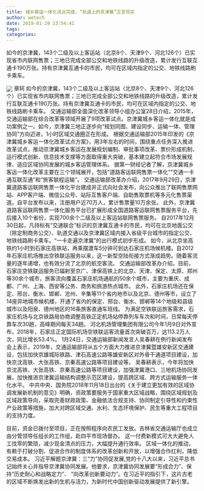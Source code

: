 ```yaml
---
title: 城乡客运一体化试点完成，“轨道上的京津冀”正变现实
author: wetech
date: 2019-01-29 13:54:41
tags: 
categories: 
---
```

如今的京津冀，143个二级及以上客运站（北京8个、天津9个、河北126个）已实现省市内联网售票；三地已完成全部公交和地铁线路的升级改造，累计发行互联互通卡190万张。持有京津冀互通卡的市民，均可在区域内指定的公交、地铁线路刷卡乘车。
<!-- more -->
<img align="center" border="0" src="https://imgcdn.yicai.com/uppics/images/2019/01/2d1f8a00e53bdf4575c57fc0c0e22604.jpg" />
章轲
如今的京津冀，143个二级及以上客运站（北京8个、天津9个、河北126个）已实现省市内联网售票；三地已完成全部公交和地铁线路的升级改造，累计发行互联互通卡190万张。持有京津冀互通卡的市民，均可在区域内指定的公交、地铁线路刷卡乘车。
交通运输部全面深化改革领导小组办公室28日介绍，2015年，交通运输部在综合改革等领域开展了9项改革试点。京津冀城乡客运一体化就是成功案例之一。如今，京津冀三地正逐步向“规划同图、建设同步、运输一体、管理协同”方向迈进，1小时区域交通圈正在形成。
根据交通运输部2015年印发的《京津冀城乡客运一体化改革试点方案》，用3年左右的时间，围绕重点任务深入推进改革试点，推动京津冀城乡客运在发展规划编制、审批事项改革、票价形成机制、运行模式创新、信息技术支撑等方面取得重大突破，基本建立起符合市场发展规律、适应区域协同发展的城乡客运管理体系。
据第一财经记者了解，京津冀城乡客运一体化改革主要在三个领域展开，包括“道路客运联网售票一体化”“交通一卡通互联互通”和“旅客联程运输”。
交通运输部改革办介绍，2017年9月29日，京津冀道路客运联网售票一体化平台建成并正式向社会发布，向公众推出了联网售票网站、APP客户端、微信公众号、站际互售客户端、自助售取票机等多元化售票渠道。自平台发布以来，注册用户近70万人，累计售票量10万余张。
此外，京津冀道路客运联网售票一体化服务平台已扩展形成全国道路客运联网售票服务平台，先后接入10个省份，实现700余个二级及以上客运站联网售票服务。
自2017年12月30日起，凡持标有“交通联合”标识的京津冀互通卡的市民，均可在北京地面公交（除定制商务公交）、轨道交通以及京津冀区域内接入省级平台城市的指定公交、地铁线路刷卡乘车。“一卡走遍京津冀”的出行模式初步形成。
如今，从北京坐高铁约1小时到石家庄高铁站，再乘摆渡车5分钟可到达石家庄机场候机楼。自2012年石家庄机场推出空铁联运服务以来，这一新型空陆衔接方式渐成趋势。随着客流量的逐年递增，也有效分流了北京的航空客流。
交通运输部改革办介绍，目前，石家庄空铁联运服务已辐射至京广、津保高铁上的北京、天津、保定、太原、郑州等30余个城市，旅客流向覆盖石家庄机场通航的50余个城市，主要为重庆、成都、广州、上海、西安等公务、商务和旅游热点城市。
此外，石家庄机场还在保定、邢台、衡水、邯郸、沧州、辛集等11个省内地市以及北京、德州等市，设立了14座异地城市候机楼，开通了省内的保定、邢台、衡水、邯郸等14个地级和县级城市以及阳泉、德州地区的16条旅客直通车班线。
为满足空铁联运旅客需求，石家庄机场与北京铁路局协商调整高铁正定机场站停靠列车车次和时间，日常每天停靠车次30趟，高峰期间每天34趟。
河北机场管理集团有限公司今年1月9日对外宣布，2018年，石家庄正定国际机场空铁联运客流量首次突破百万，达113.2万人次，同比增长53.4%。
1月24日，交通运输部新闻发言人吴春耕在例行新闻发布会上表示，2019年，交通运输部将从五个方面大力推进京津冀暨雄安新区交通建设，包括加快京雄城际铁路、津石高速公路等雄安新区对外骨干通道项目建设，加快京沈高铁、大张高铁、京秦高速公路等项目建设等。
吴春耕表示，今年将加快京沈高铁、大张高铁、京秦高速公路等项目建设，加强津冀港口、三地机场协同发展。加快推进京津冀运输结构调整示范区建设，提高跨区域、跨方式运输服务一体化水平。
中共中央、国务院2018年11月18日出台的《关于建立更加有效的区域协调发展新机制的意见》明确，资政策要服务于国家重大区域战略，围绕区域规划及区域政策导向，采取完善财政政策、金融依法合规支持、协同制定引导性和约束性产业政策等措施，加大对跨区域交通、水利、生态环境保护、民生等重大工程项目的支持力度。
 
 
目前，资金已拨付至项目，正在按照程序向农民工发放。吉林省交通运输厅也成立由分管领导任组长的工作组，赴四平市现场督办。
这一付费新模式可大大避免人工找零的繁琐，减少现金清点的压力，大幅提升通行效率。
区域一体化的推动，有赖于打破分割、促进合作的制度体系的改革创新和开放，以增强合作红利，降低交易成本。
习近平解题京津冀：三“力”协同促发展,党的十八大以来，习近平总书记始终关心并指导京津冀协同发展。他要求，京津冀协同发展要“形成合力”、保持“历史耐心和战略定力”、 “向改革创新要动力”。在习近平的指引下，这片古老的区域不断焕发出新的生机与活力，为新时代中国创新驱动发展提供了新引擎。
